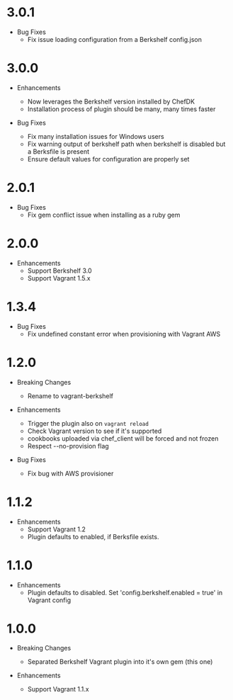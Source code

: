 # 3.0.1

* Bug Fixes
  * Fix issue loading configuration from a Berkshelf config.json

# 3.0.0

* Enhancements
  * Now leverages the Berkshelf version installed by ChefDK
  * Installation process of plugin should be many, many times faster

* Bug Fixes
  * Fix many installation issues for Windows users
  * Fix warning output of berkshelf path when berkshelf is disabled but a Berksfile is present
  * Ensure default values for configuration are properly set

# 2.0.1

* Bug Fixes
  * Fix gem conflict issue when installing as a ruby gem

# 2.0.0

* Enhancements
  * Support Berkshelf 3.0
  * Support Vagrant 1.5.x

# 1.3.4

* Bug Fixes
  * Fix undefined constant error when provisioning with Vagrant AWS

# 1.2.0

* Breaking Changes
  * Rename to vagrant-berkshelf

* Enhancements
  * Trigger the plugin also on `vagrant reload`
  * Check Vagrant version to see if it's supported
  * cookbooks uploaded via chef_client will be forced and not frozen
  * Respect --no-provision flag

* Bug Fixes
  * Fix bug with AWS provisioner

# 1.1.2

* Enhancements
  * Support Vagrant 1.2
  * Plugin defaults to enabled, if Berksfile exists.

# 1.1.0

* Enhancements
  * Plugin defaults to disabled. Set 'config.berkshelf.enabled = true' in Vagrant config

# 1.0.0

* Breaking Changes
  * Separated Berkshelf Vagrant plugin into it's own gem (this one)

* Enhancements
  * Support Vagrant 1.1.x
